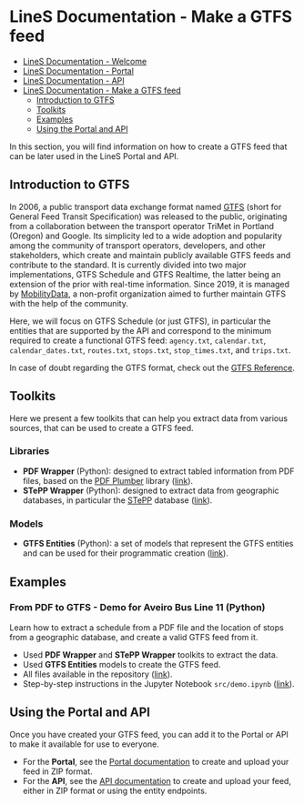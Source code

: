 # LineS Documentation - Make a GTFS feed

- [LineS Documentation - Welcome          ]( /documentation/index.md)
- [LineS Documentation - Portal           ]( /documentation/portal/index.md)
- [LineS Documentation - API              ]( /documentation/api/index.md)
- [LineS Documentation - Make a GTFS feed ]( /documentation/make-a-gtfs-feed/index.md)
  - [Introduction to GTFS                 ]( /documentation/make-a-gtfs-feed/index.md#introduction-to-gtfs)
  - [Toolkits                             ]( /documentation/make-a-gtfs-feed/index.md#toolkits)
  - [Examples                             ]( /documentation/make-a-gtfs-feed/index.md#examples)
  - [Using the Portal and API             ]( /documentation/make-a-gtfs-feed/index.md#using-the-portal-and-api)

In this section, you will find information on how to create a GTFS feed that can be later used in the LineS Portal and API.

## Introduction to GTFS

In 2006, a public transport data exchange format named [GTFS](https://gtfs.org) (short for General Feed Transit Specification) was released to the public, originating from a collaboration between the transport operator TriMet in Portland (Oregon) and Google. Its simplicity led to a wide adoption and popularity among the community of transport operators, developers, and other stakeholders, which create and maintain publicly available GTFS feeds and contribute to the standard. It is currently divided into two major implementations, GTFS Schedule and GTFS Realtime, the latter being an extension of the prior with real-time information. Since 2019, it is managed by [MobilityData](https://mobilitydata.org), a non-profit organization aimed to further maintain GTFS with the help of the community.

Here, we will focus on GTFS Schedule (or just GTFS), in particular the entities that are supported by the API and correspond to the minimum required to create a functional GTFS feed: `agency.txt`, `calendar.txt`, `calendar_dates.txt`, `routes.txt`, `stops.txt`, `stop_times.txt`, and `trips.txt`.

In case of doubt regarding the GTFS format, check out the [GTFS Reference](https://gtfs.org/documentation/schedule/reference/).

## Toolkits

Here we present a few toolkits that can help you extract data from various sources, that can be used to create a GTFS feed.

### Libraries

- **PDF Wrapper** (Python): designed to extract tabled information from PDF files, based on the [PDF Plumber](https://pypi.org/project/pdfplumber) library ([link](https://github.com/lines-org/lines-resources/tree/main/toolkits/python/libraries/pdf_wrapper.py)).
- **STePP Wrapper** (Python): designed to extract data from geographic databases, in particular the [STePP](https://www.stepp.pt/sigweb/) database ([link](https://github.com/lines-org/lines-resources/tree/main/toolkits/python/libraries/stepp_wrapper.py)).

### Models

- **GTFS Entities** (Python): a set of models that represent the GTFS entities and can be used for their programmatic creation ([link](https://github.com/lines-org/lines-resources/tree/main/toolkits/python/models/gtfs)).

## Examples

### From PDF to GTFS - Demo for Aveiro Bus Line 11 (Python)

Learn how to extract a schedule from a PDF file and the location of stops from a geographic database, and create a valid GTFS feed from it. 
  - Used **PDF Wrapper** and **STePP Wrapper** toolkits to extract the data.
  - Used **GTFS Entities** models to create the GTFS feed.
  - All files available in the repository ([link](https://github.com/lines-org/lines-resources/tree/main/demo/python/from-pdf-to-gtfs)).
  - Step-by-step instructions in the Jupyter Notebook `src/demo.ipynb` ([link](https://github.com/lines-org/lines-resources/tree/main/demo/python/from-pdf-to-gtfs/main/src/demo.ipynb)).

## Using the Portal and API

Once you have created your GTFS feed, you can add it to the Portal or API to make it available for use to everyone.

- For the **Portal**, see the [Portal documentation]( /documentation/portal/index.md) to create and upload your feed in ZIP format.
- For the **API**, see the [API documentation]( /documentation/api/index.md) to create and upload your feed, either in ZIP format or using the entity endpoints.